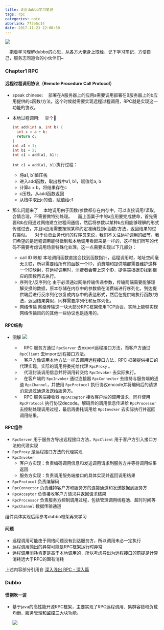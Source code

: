 ```yaml
---
title: 走近dubbo学习笔记
tags: rpc
categories: note
abbrlink: 773e5c14
date: 2017-11-21 22:08:50
---
```


![](http://opo02jcsr.bkt.clouddn.com/f6621bc02787ccbc679c0bb2b1b959fc.jpg)
<!-- more -->

&emsp;抱着学习理解dubbo的心思，从各方大佬身上取经，记下学习笔记，方便自己，服务志同道合的小伙伴们~

### Chapter1 RPC

#### 远程过程调用协议（Remote Procedure Call Protocol）

  - speak chinese:
    &emsp;部署在A服务器上的应用a需要调用部署在B服务器上的b应用提供的c函数/方法，这个时候就需要实现远程过程调用，RPC就是实现这一功能的协议。

  - 本地过程调用:
    &emsp;举个🌰
    ```c
    int add(int a, int b) {
      int c = a + b;
      return c;
    }
    int a1 = 1;
    int b1 = 2;
    int c1 = add(a1, b1);
    ```
    `int c1 = add(a1, b1)`执行过程：
      - 将a1, b1值压栈
      - 进入add函数，取出栈中a1, b1，赋值给a, b
      - 计算a + b，将结果存在c
      - c压栈，从add函数返回
      - 从栈中取出c的值，赋值给c1

  - 那么问题来了
    &emsp;本地调用由于函数/参数都存在内存中，可以直接调用/读取，合情合理，不需要做特别处理。
    &emsp;而上面栗子中的a应用要完成使命，首先需要和b应用通过网络建立进程间通信，然后将参数以某种b应用能够理解的形式传递过去，并且b应用需要按照某种约定准确找到c函数/方法，返回结果的过程类似。
    &emsp;对于负责业务代码的程序员来说，我们不关注远程调用的细节，我们希望的是远程调用能够做到和本地调用看起来是一样的，这样我们所写的代码不需要考虑调用场景特殊化处理。这一点需要实现以下几部分：
    - call ID 映射
      本地调用函数直接会找到函数指针，远程调用时，地址空间毫无关联，所以需要给所有的函数一个ID，消费端和提供端都需要维护这样一个ID映射，在远程调用时，消费者会带上这个ID，提供端根据ID找到相应的函数再去执行。
    - 序列化/反序列化
      由于必须通过网络传输传递参数，传输两端需要能够理解交换的数据，原本存储在内存中的参数值在消费端进行序列化，到达提供端后进行反序列化恢复成内存中的表达形式，然后在提供端执行函数/方法，返回结果类似，同样需要序列化和反序列化。
    - 网络传输
      网络传输这一块大部分RPC框架使用TCP协议，实际上能够实现网络传输目的的其他一些协议也是适用的。

#### RPC结构

- 图解
  ![](http://opo02jcsr.bkt.clouddn.com/94086df8115831bd40ef99719aacae9c.jpeg)

  - &emsp;RPC 服务方通过 `RpcServer` 去export远程接口方法，而客户方通过 `RpcClient` 去import远程接口方法。
  - &emsp;客户方像调用本地方法一样去调用远程接口方法，RPC 框架提供接口的代理实现，实际的调用将委托给代理 `RpcProxy` 。
  - &emsp;代理封装调用信息并将调用转交给 `RpcInvoker` 去实际执行。
  - &emsp;在客户端的 `RpcInvoker` 通过连接器 `RpcConnector` 去维持与服务端的通道 `RpcChannel`，并使用 `RpcProtocol` 执行协议encode并将编码后的请求消息通过通道发送给服务方。
  - &emsp;RPC 服务端接收器 `RpcAcceptor` 接收客户端的调用请求，同样使用 `RpcProtocol` 执行协议decode。解码后的调用信息传递给 `RpcProcessor` 去控制处理调用过程，最后再委托调用给 `RpcInvoker` 去实际执行并返回调用结果。

#### RPC组件

  - `RpcServer` 用于服务方导出远程接口方法，`RpcClient` 用于客户方引入接口方法的代理实现
  - `RpcProxy` 是远程接口方法的代理实现
  - `RpcInvoker`
    - 客户方实现：负责编码调用信息和发送调用请求到服务方并等待调用结果返回
    - 服务方实现：负责调用服务端接口的具体实现并返回调用结果
  - `RpcProtocol` 负责编解码
  - `RpcConnector` 负责维持客户方和服务方的连接通道和发送数据到服务方
  - `RpcAcceptor` 负责接收客户方请求并返回请求结果
  - `RpcProcessor` 负责服务方控制调用过程，包括管理调用线程池、超时时间等
  - `RpcChannel` 数据传输通道

  组件具体实现后续参考dubbo框架再来学习

#### 问题

  - 远程调用可能由于网络问题没有到达服务方，所以调用未必一定执行
  - 远程调用抛出的异常可能是RPC框架运行时异常
  - 远程调用消耗肯定是高于本地调用的，所以考虑导出为远程接口的前提是计算消耗远大于RPC的固有消耗


上述内容部分引用自 [深入浅出 RPC - 深入篇](http://blog.csdn.net/mindfloating/article/details/39474123)


### Dubbo

#### 惯例吹一波

- 基于java的高性能开源RPC框架，主要实现了RPC远程调用、集群容错和负载均衡、服务管理和监控三大块功能。

  ![](http://opo02jcsr.bkt.clouddn.com/deabda567257a04070d7183bef92e860.png)
